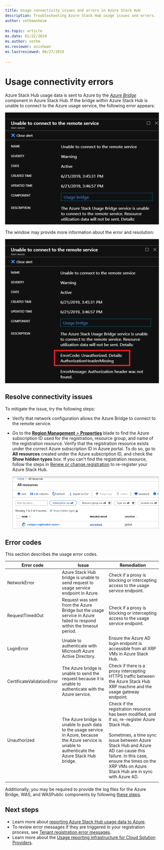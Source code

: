 ```yaml
---
title: Usage connectivity issues and errors in Azure Stack Hub 
description: Troubleshooting Azure Stack Hub usage issues and errors.
author: sethmanheim

ms.topic: article
ms.date: 01/22/2019
ms.author: sethm
ms.reviewer: avishwan
ms.lastreviewed: 06/27/2019

---
```


# Usage connectivity errors

Azure Stack Hub usage data is sent to Azure by the [*Azure Bridge*](azure-stack-usage-reporting.md) component in Azure Stack Hub. If the bridge within Azure Stack Hub is unable to connect to the Azure usage service, the following error appears:

![usage bridge error](media/azure-stack-usage-issues/usageerror2.png)

The window may provide more information about the error and resolution:

![error resolution](media/azure-stack-usage-issues/usageerror3.png)

## Resolve connectivity issues

To mitigate the issue, try the following steps:

- Verify that network configuration allows the Azure Bridge to connect to the remote service.

- Go to the [**Region Management** > **Properties**](azure-stack-registration.md#verify-azure-stack-hub-registration) blade to find the Azure subscription ID used for the registration, resource group, and name of the registration resource. Verify that the registration resource exists under the correct Azure subscription ID in Azure portal. To do so, go to **All resources** created under the Azure subscription ID, and check the **Show hidden types** box. If you can't find the registration resource, follow the steps in [Renew or change registration](azure-stack-registration.md#renew-or-change-registration) to re-register your Azure Stack Hub.

  ![Portal](media/azure-stack-usage-issues/stackres.png)

## Error codes

This section describes the usage error codes.

| Error code                 | Issue                                                                                                                                             | Remediation                                                                                                                                                                                                                                                                                        |
|----------------------------|---------------------------------------------------------------------------------------------------------------------------------------------------|----------------------------------------------------------------------------------------------------------------------------------------------------------------------------------------------------------------------------------------------------------------------------------------------------|
| NetworkError               | Azure Stack Hub bridge is unable to send request to usage service endpoint in Azure.                                                            | Check if a proxy is blocking or intercepting access to the usage service endpoint.                                                                                                                                                                                                             |
| RequestTimedOut            | Request was sent from the Azure Bridge but the usage service in Azure failed to respond within the timeout period.                             | Check if a proxy is blocking or intercepting access to the usage service endpoint.                                                                                                                                                                                                                        |
| LoginError                 | Unable to authenticate with Microsoft Azure Active Directory.                                                                                                             | Ensure the Azure AD login endpoint is accessible from all XRP VMs in Azure Stack Hub.                                                                                                                                                                                                                     |
| CertificateValidationError | The Azure bridge is unable to send the request because it is unable to authenticate with the Azure service.                                    | Check if there is a proxy intercepting HTTPS traffic between the Azure Stack Hub XRP machine and the usage gateway endpoint.                                                                                                                                                                                      |
| Unauthorized               | The Azure bridge is unable to push data to the usage service in Azure, because the Azure service is unable to authenticate the Azure Stack Hub bridge. | Check if the registration resource has been modified, and if so, re-register Azure Stack Hub. <br><br> Sometimes, a time sync issue between Azure Stack Hub and Azure AD can cause this failure. In this case, ensure the times on the XRP VMs on Azure Stack Hub are in sync with Azure AD. |
|                            |                                                                                                                                                   |                                                                                                                                                                                                                                                                                                    |

Additionally, you may be required to provide the log files for the Azure Bridge, WAS, and WASPublic components by following [these steps](azure-stack-configure-on-demand-diagnostic-log-collection.md#use-the-privileged-endpoint-pep-to-collect-diagnostic-logs).

## Next steps

- Learn more about [reporting Azure Stack Hub usage data to Azure](azure-stack-usage-reporting.md).
- To review error messages if they are triggered in your registration process, see [Tenant registration error messages](azure-stack-registration-errors.md).
- Learn more about the [Usage reporting infrastructure for Cloud Solution Providers](azure-stack-csp-ref-infrastructure.md).

